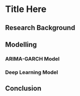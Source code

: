 # Title Here

## Research Background

## Modelling

### ARIMA-GARCH Model

### Deep Learning Model

## Conclusion